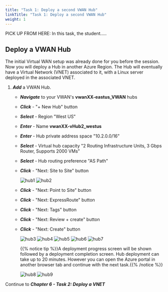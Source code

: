 ```yaml
---
title: "Task 1: Deploy a second VWAN Hub"
linkTitle: "Task 1: Deploy a second VWAN Hub"
weight: 1
---
```


PICK UP FROM HERE:  In this task, the student.....
## Deploy a VWAN Hub

The initial Virtual WAN setup was already done for you before the session. Now you will deploy a Hub in another Azure Region. The Hub will eventually have a Virtual Network (VNET) associated to it, with a Linux server deployed in the associated VNET.

1. ***Add*** a VWAN Hub.

    - ***Navigate*** to your VWAN's **vwanXX-eastus_VWAN** hubs
    - ***Click*** - "+ New Hub" button

    - ***Select*** - Region "West US"
    - ***Enter*** - Name **vwanXX-vHub2_westus**
    - ***Enter*** - Hub private address space "10.2.0.0/16"
    - ***Select*** - Virtual hub capacity "2 Routing Infrastructure Units, 3 Gbps Router, Supports 2000 VMs"
    - ***Select*** - Hub routing preference "AS Path"
    - ***Click*** - "Next: Site to Site" button

        ![hub1](../images/hub1.jpg)
        ![hub2](../images/hub2.jpg)

    - ***Click*** - "Next: Point to Site" button
    - ***Click*** - "Next: ExpressRoute" button
    - ***Click*** - "Next: Tags" button
    - ***Click*** - "Next: Review + create" button
    - ***Click*** - "Next: Create" button

        ![hub3](../images/hub3.jpg)
        ![hub4](../images/hub4.jpg)
        ![hub5](../images/hub5.jpg)
        ![hub6](../images/hub6.jpg)
        ![hub7](../images/hub7.jpg)

        {{% notice tip %}}A deployment progress screen will be shown followed by a deployment completion screen. Hub deployment can take up to 20 minutes. However you can open the Azure portal in another browser tab and continue with the next task.{{% /notice %}}

        ![hub8](../images/hub8.jpg)
        ![hub9](../images/hub9.jpg)


Continue to ***Chapter 6 - Task 2: Deploy a VNET***
